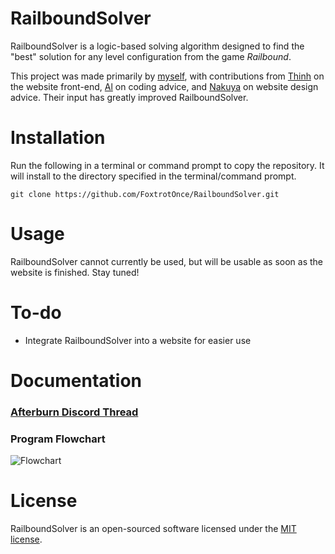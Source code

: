 # RailboundSolver

RailboundSolver is a logic-based solving algorithm designed to find the "best" solution for any level configuration from the game _Railbound_.

This project was made primarily by [myself](https://github.com/FoxtrotOnce), with contributions from [Thinh](https://github.com/Th1nhNg0) on the website front-end, [Al](https://github.com/alistair-broomhead) on coding advice, and [Nakuya](https://github.com/nack098) on website design advice. Their input has greatly improved RailboundSolver.

# Installation

Run the following in a terminal or command prompt to copy the repository. It will install to the directory specified in the terminal/command prompt.
```
git clone https://github.com/FoxtrotOnce/RailboundSolver.git
```

# Usage

RailboundSolver cannot currently be used, but will be usable as soon as the website is finished. Stay tuned!

# To-do

- Integrate RailboundSolver into a website for easier use

# Documentation

### [Afterburn Discord Thread](https://discord.com/channels/441217491612598272/1142318326136180796)

### Program Flowchart
![Flowchart](https://i.ibb.co/mCwvp0PV/Railbound-Solver-drawio.png)

# License

RailboundSolver is an open-sourced software licensed under the [MIT license](https://opensource.org/license/MIT "MIT license").
